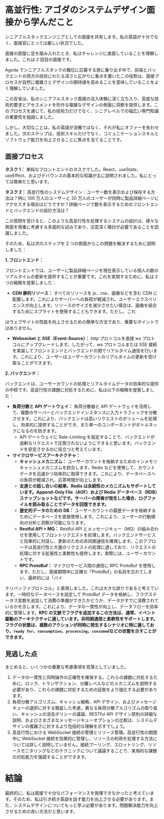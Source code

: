 # 高並行性: アゴダのシステムデザイン面接から学んだこと

シニアフルスタックエンジニアとしての面接を共有します。私の英語が十分でなく、面接官にとっては厳しい状況でした。

面接の部屋に足を踏み入れたとき、私はチャレンジに直面していることを理解しました。これは 2 回目の面接です。

Agoda でシニアフルスタックの職位に応募する旅に乗り出す中で、前端とバックエンドの両方の技術にわたる深さと広がりに重点を置いたこの役割は、面接プロセスが自然に複雑さとデザインの期待値を高めることを意味していることをよく理解していました。

この反省は、私のシニアフルスタック面接の没入体験に深く立ち入り、高度な技術的要求とアセスメントを形作る複雑なデザインの側面に洞察を提供します。このプロセスを通じて、私の技術力だけでなく、シニアレベルでの幅広い専門知識の重要性を強調しました。

しかし、大切なことは、私の英語が流暢ではなく、それが私にオファーを失わせました。次のステップは、技術スキルだけでなく、コミュニケーションスキルとソフトウェア能力を向上させることに焦点を当てることです。

## 面接プロセス

**タスク 1：** 単純なフロントエンドのタスクでした。React、useState、useEffect、およびデバウンスの基本的な知識が主に説明されました。私にとっては簡単だと思います。

**タスク 2：** 高並行性のシステムデザイン：ユーザー数を表示および保存する方法は？特に 100 万人のユーザーと 20 万人のユーザーが同時に製品詳細ページにアクセスする場合はどうですか？詳細ページで数を表示するためのフロントエンドとバックエンドの設計方法は？

この質問を受けると、このような高並行性を処理するシステムの設計は、様々な側面を慎重に考慮する多面的な試みであり、注意深く検討が必要であることを認識しました。

そのため、私は次のステップを 2 つの側面からこの問題を解決するために説明しました：

**1. フロントエンド：**

フロントエンドでは、ユーザーに製品詳細ページを現在表示している個人の数のリアルタイムの更新を提供することが重要です。これを実現するために、私は 2 つの戦略を提案しました：

- **CDN 静的リソース：** すべてのリソースを js、css、画像などを含む CDN に配置します。これによりサーバーへの負荷が軽減され、ユーザーエクスペリエンスが向上します。リソースのサイズを減少させたい場合は、画像を結合するためにスプライトを使用することもできます。ただし、これ

はウェブサイトの性能を向上させるための簡単な方法であり、重要なポイントではありません。

- **Websocket と SSE（Event-Source）：** http プロトコルを直接 ws プロトコルにアップグレードします。したがって、ws プロトコルまたは SSE 接続を実装してフロントエンドとバックエンドの間でリアルタイム通信を行います。これにより、ユーザーはユーザーカウントのリアルタイムの更新を受け取ることができます。

**2. バックエンド：**

バックエンドは、ユーザーカウントの処理とリアルタイムデータの効率的な提供の中核です。高並行性の課題に対処するために、私は以下の戦略を提案しました：

- **負荷分散と API ゲートウェイ：** 負荷分散器と API ゲートウェイを活用して、複数のサーバーとバックエンドインスタンスに入力トラフィックを分散させます。これにより、バックエンドは高いリクエストのボリュームを処理し、効率的に提供することができ、また単一のコンポーネントがボトルネックになるのを防ぎます。
  - API ゲートウェイに Rate-Limiting を設定することで、バックエンドが過剰なリクエストで圧倒されないようにできると思います。バックエンドを安定させるのに役立つと考えています。
- **マイクロサービスアーキテクチャ：**
  - **キャッシュメカニズム：** ユーザーカウントを格納するためのインメモリキャッシュメカニズムを統合します。Redis などを使用して、カウントデータを迅速かつ効率的に取得できます。これにより、データベースへの負荷が軽減され、応答時間が向上します。
  - **友達との話し合いの結果、Redis は永続性のメカニズムもサポートしています。Append-Only File（AOF）および Redis データベース（RDB）スナップショットなどです。サーバーの障害が発生した場合、ログファイルを読み取ることでデータを回復できます。**
  - **歴史的データのための DB：** ユーザーカウントの履歴データを格納するためにデータベースを直接使用します。これにより、ユーザーの行動傾向の分析と洞察が可能になります。
  - **Restful API + MQ：** Restful API とメッセージキュー（MQ）の組み合わせを使用してフロントリクエストを処理します。バックエンドサービスと効果的に対話し、更新のための非同期通信を確保します。このアプローチは高並行性と大量のリクエストの処理に適しており、リクエストの処理に対する拡張性と柔軟性も提供します。実際には、ユーザーカウントです。
  - **RPC ProtoBuf：** マイクロサービス間の通信に RPC ProtoBuf を使用します。ただし、面接期間中に正確な「ProtoBuf」の名前を忘れてしまい、最終的には「バイ

ナリバッファプロトコル」と表現しました。これは大きな誤りであると考えています。一時的なデータベースを設定して ProtoBuf データを格納し、フラグステータス変数を追加して消費の準備ができたかどうか、データがすでに消費されているかを示します。これにより、データの一貫性が向上し、データフローを効率的に管理します。**RPC の文脈でフラグを追加するこの方法は、通常、イベント駆動のアーキテクチャに適しています。非同期通信と柔軟性をサポートします。フラグの状態は、複数のアクションが同時に発生するシナリオに特に適しており、`ready for`、`consumption`、`processing`、`consumed`などの状態を示すことができます。**

## 見逃した点

まとめると、いくつかの重要な考慮事項を見落としていました。

1. データの一貫性と同時操作の正確性を確保する。これらの課題に対処するために、ロック、トランザクション、分離レベルなどのメカニズムを説明する必要があり、これらの課題に対処するための証拠をより強化する必要があります。
2. 負荷分散アルゴリズム、キャッシュ戦略、API デザイン、およびメッセージキューの選択に対する徹底した考慮。異なる負荷分散アルゴリズムの取り扱い、キャッシュの消去ポリシーの議論、RESTful API デザイン原則の詳細な説明、およびさまざまなメッセージキューオプションの比較は、システムデザインの複雑さに対するより包括的な理解を示すでしょう。
3. 高並行性における WebSocket 接続の管理とリソース管理。高並行性の期間中に WebSocket 接続を効果的に管理し、リソースの利用を処理する方法については詳しく説明していません。接続プーリング、スロットリング、リソースモニタリングなどのテクニックについて議論することで、実用的な課題の対処能力を強調することができます。

# 結論

最終的に、私は面接で十分なパフォーマンスを発揮できなかったと考えています。そのため、私は引き続き英語を話す能力を向上させる必要があります。また、システムデザインについてもっと学ぶ必要があります。問題解決能力を向上させるための良い方法だと思います。
